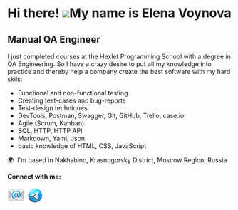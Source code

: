 Hi there! ![](https://user-images.githubusercontent.com/18350557/176309783-0785949b-9127-417c-8b55-ab5a4333674e.gif)My name is Elena Voynova
=====================================================================================================================================

Manual QA Engineer
------------------

I just completed courses at the Hexlet Programming School with a degree in QA Engineering. So I have a crazy desire to put all my knowledge into practice and thereby help a company create the best software with my hard skils: 
- Functional and non-functional testing
- Creating test-cases and bug-reports
- Test-design techniques
- DevTools, Postman, Swagger, Git, GitHub, Trello, case.io
- Agile (Scrum, Kanban)
- SQL, HTTP, HTTP API
- Markdown, Yaml, Json
- basic knowledge of HTML, CSS, JavaScript

🌍  I'm based in Nakhabino, Krasnogorsky District, Moscow Region, Russia

**Connect with me:**

[![linchukimail@gmail.com](https://github.com/Linchuki/Linchuki/blob/main/icons8-%D1%8D%D0%BB%D0%B5%D0%BA%D1%82%D1%80%D0%BE%D0%BD%D0%BD%D0%B0%D1%8F-%D0%BF%D0%BE%D1%87%D1%82%D0%B0-96.png)](mailto:linchukimail@gmail.com) [![@Linchuki](https://github.com/Linchuki/Linchuki/blob/main/icons8-%D1%82%D0%B5%D0%BB%D0%B5%D0%B3%D1%80%D0%B0%D0%BC-94.png)](https://t.me/Linchuki)
